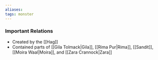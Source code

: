 ```yaml
---
aliases: 
tags: monster
---
```


### Important Relations
- Created by the [[Hag]]
- Contained parts of [[Gila Tolmack|Gila]], [[Rima Pur|Rima]], [[Sandit]], [[Moira Waal|Moira]], and [[Zara Crannock|Zara]]